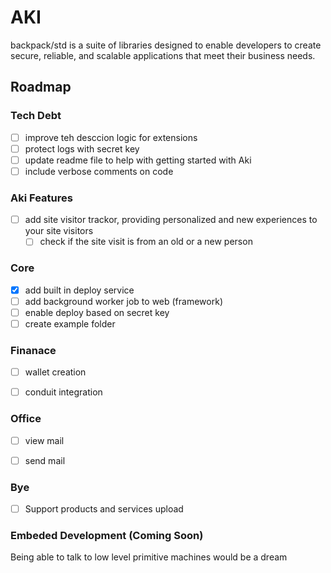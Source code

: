 # AKI

backpack/std is a suite of libraries designed to enable developers to create
secure, reliable, and scalable applications that meet their business needs.

## Roadmap

### Tech Debt
- [ ] improve teh desccion logic for extensions
- [ ] protect logs with secret key
- [ ] update readme file to help with getting started with Aki
- [ ] include verbose comments on code

### Aki Features

- [ ] add site visitor trackor, providing personalized and new experiences to
      your site visitors
  - [ ] check if the site visit is from an old or a new person

### Core

- [x] add built in deploy service
- [ ] add background worker job to web (framework)
- [ ] enable deploy based on secret key
- [ ] create example folder

### Finanace
- [ ] wallet creation
- [ ] conduit integration


### Office
- [ ] view mail
- [ ] send mail


### Bye
- [ ] Support products and services upload

### Embeded Development (Coming Soon)
Being able to talk to low level primitive machines would be a dream


